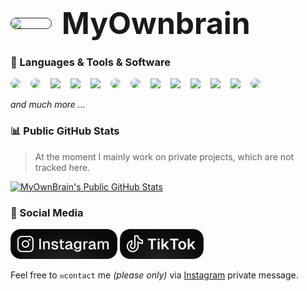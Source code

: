<h1 style='display: flex; jsutify: center; align-items: center; gap: 1rem;'>
    <img width='64' style='border-radius: 1.5rem; border: #262626 solid 1px;' src='https://avatars.githubusercontent.com/u/81764985?v=4' />
    <span style='font-size: 3rem; font-weight: 700;'>MyOwnbrain</span>
</h1>

### 🧰 Languages & Tools & Software

<div style="display: flex; gap: 1rem">
    <a href="https://wikipedia.org/wiki/JavaScript">
        <img width="48" style="border-radius:1rem" src="https://cdn.jsdelivr.net/gh/devicons/devicon@latest/icons/javascript/javascript-original.svg" />
    </a>
    <a href="https://www.typescriptlang.org/">
        <img width="48" style="border-radius: 1rem" src="https://cdn.jsdelivr.net/gh/devicons/devicon@latest/icons/typescript/typescript-original.svg" />
    </a>
    <a href="https://nextjs.org/">
        <img width="48" src="https://cdn.jsdelivr.net/gh/devicons/devicon@latest/icons/nextjs/nextjs-original.svg" />
    </a>
    <a href="https://react.dev/">
        <img width="48" src="https://cdn.jsdelivr.net/gh/devicons/devicon@latest/icons/react/react-original.svg" />
    </a>
    <a href="https://tailwindcss.com/">
        <img width="48" src="https://cdn.jsdelivr.net/gh/devicons/devicon@latest/icons/tailwindcss/tailwindcss-original.svg" />
    </a>
    <a href="https://ui.shadcn.com/">
        <img width="48" style="border-radius: 1rem" src="https://avatars.githubusercontent.com/u/139895814?s=200&v=4" />
    </a>
    <a href="https://nyxbui.design/">
        <img width="48" style="border-radius: 1rem" src="https://avatars.githubusercontent.com/u/173634696?s=200&v=4" />
    </a>
    <a href="https://bun.sh/">
        <img width="48" src="https://cdn.jsdelivr.net/gh/devicons/devicon@latest/icons/bun/bun-original.svg" />
    </a>
    <a href="https://www.docker.com/">
        <img width="48" src="https://cdn.jsdelivr.net/gh/devicons/devicon@latest/icons/docker/docker-original-wordmark.svg" />
    </a>
    <a href="https://code.visualstudio.com/">
        <img width="48" src="https://cdn.jsdelivr.net/gh/devicons/devicon@latest/icons/vscode/vscode-original.svg" />
    </a>
    <a href="https://www.notion.so/">
        <img width="48" src="https://cdn.jsdelivr.net/gh/devicons/devicon@latest/icons/notion/notion-original.svg" />
    </a>
    <a href="https://www.figma.com/">
        <img width="48" src="https://cdn.jsdelivr.net/gh/devicons/devicon@latest/icons/figma/figma-original.svg" />
    </a>
    <a href="https://obsidian.md/">
        <img width="48" style="border-radius: 1rem" src="https://avatars.githubusercontent.com/u/65011256?s=200&v=4" />
    </a>
</div>

_and much more ..._

### 📊 Public GitHub Stats

> At the moment I mainly work on private projects, which are not tracked here.

[![MyOwnBrain's Public GitHub Stats](https://github-readme-stats.vercel.app/api?username=myownbrain&bg_color=37,040404,121212,040404&border_color=262626&title_color=4AD295&text_color=E0E0E0&icon_color=4AD295&border_radius=24&hide_title=false&show_icons=true&include_all_commits=true&custom_title=MyOwnBrain's%20Public%20Stats&)](https://github.com/MyOwnBrain)

### 📱 Social Media

[<img height='48' style='border-radius: 1rem' src="./imgs/Instagram-Badge.svg" />](https://www.instagram.com/piano.niklas/)
[<img height='48' style='border-radius: 1rem' src="./imgs/TikTok-Badge.svg" />](https://www.tiktok.com/@myownbrain37/)

Feel free to `✉️contact` me _(please only)_ via [Instagram](https://www.instagram.com/piano.niklas) private message.
